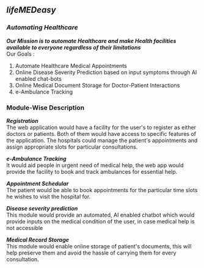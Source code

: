 ## *lifeMEDeasy*
### *Automating Healthcare*
*__Our Mission is to automate Healthcare and make Health facilities available to everyone regardless of their limitations__* <br />
Our Goals :
   1. Automate Healthcare Medical Appointments
   2. Online Disease Severity Prediction based on input symptoms through AI enabled chat-bots
   3. Online Medical Document Storage for Doctor-Patient Interactions
   4. e-Ambulance Tracking 

### Module-Wise Description
*__Registration__* <br/>
The web application would have a facility for the user's to register as either doctors or patients. Both of them would have access to specific features of the application.
The hospitals could manage the patient's appointments and assign appropriate slots for particular consultations. 

*__e-Ambulance Tracking__* <br/>
It would aid people in urgent need of medical help, the web app would provide the facility to book and track ambulances for essential help.

*__Appointment Schedular__* <br/>
The patient would be able to book appointments for the particular time slots he wishes to visit the hospital for.

*__Disease severity prediction__* <br/>
This module would provide an automated, AI enabled chatbot which would provide inputs on the medical condition of the user, in case medical help is not accessible

*__Medical Record Storage__* <br/>
This module would enable online storage of patient's documents, this will help preserve them and avoid the hassle of carrying them for every consultation.





